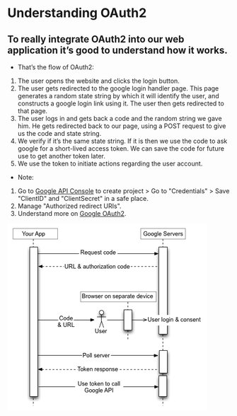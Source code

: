 # Understanding OAuth2

## To really integrate OAuth2 into our web application it’s good to understand how it works.

- That’s the flow of OAuth2:
1. The user opens the website and clicks the login button.
2. The user gets redirected to the google login handler page. This page generates a random state string by which it will identify the user, and constructs a google login link using it. The user then gets redirected to that page.
3. The user logs in and gets back a code and the random string we gave him. He gets redirected back to our page, using a POST request to give us the code and state string.
4. We verify if it’s the same state string. If it is then we use the code to ask google for a short-lived access token. We can save the code for future use to get another token later.
5. We use the token to initiate actions regarding the user account.

- Note:
1. Go to [Google API Console](https://console.developers.google.com/apis) to create project > Go to "Credentials" > Save "ClientID" and "ClientSecret" in a safe place.
2. Manage "Authorized redirect URIs".
3. Understand more on [Google OAuth2](https://developers.google.com/identity/protocols/OAuth2ForDevices).
<img src="Img/deviceflow.png">